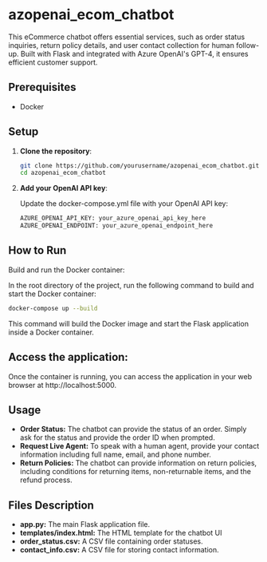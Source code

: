 # azopenai_ecom_chatbot

This eCommerce chatbot offers essential services, such as order status inquiries, return policy details, and user contact collection for human follow-up. Built with Flask and integrated with Azure OpenAI's GPT-4, it ensures efficient customer support.

## Prerequisites

- Docker

## Setup

1. **Clone the repository**:

   ```bash
   git clone https://github.com/yourusername/azopenai_ecom_chatbot.git
   cd azopenai_ecom_chatbot
   ```
   
2. **Add your OpenAI API key**:

   Update the docker-compose.yml file with your OpenAI API key:
   ```bash
   AZURE_OPENAI_API_KEY: your_azure_openai_api_key_here
   AZURE_OPENAI_ENDPOINT: your_azure_openai_endpoint_here
   ```

## How to Run
Build and run the Docker container:

In the root directory of the project, run the following command to build and start the Docker container:

   ```bash
   docker-compose up --build
   ```

This command will build the Docker image and start the Flask application inside a Docker container.


## Access the application:

Once the container is running, you can access the application in your web browser at http://localhost:5000.

##  Usage
- **Order Status:** The chatbot can provide the status of an order. Simply ask for the status and provide the order ID when prompted.
- **Request Live Agent:** To speak with a human agent, provide your contact information including full name, email, and phone number.
- **Return Policies:** The chatbot can provide information on return policies, including conditions for returning items, non-returnable items, and the refund process.


## Files Description
- **app.py:** The main Flask application file.
- **templates/index.html:** The HTML template for the chatbot UI
- **order_status.csv:** A CSV file containing order statuses.
- **contact_info.csv:** A CSV file for storing contact information.